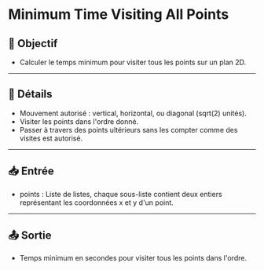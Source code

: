 # Minimum Time Visiting All Points

## 🎯 Objectif

- Calculer le temps minimum pour visiter tous les points sur un plan 2D.

---

## 📝 Détails

- Mouvement autorisé : vertical, horizontal, ou diagonal (sqrt(2) unités).
- Visiter les points dans l'ordre donné.
- Passer à travers des points ultérieurs sans les compter comme des visites est autorisé.

---

## 📥 Entrée

- points : Liste de listes, chaque sous-liste contient deux entiers représentant les coordonnées x et y d'un point.

---

## 📤 Sortie

- Temps minimum en secondes pour visiter tous les points dans l'ordre.


